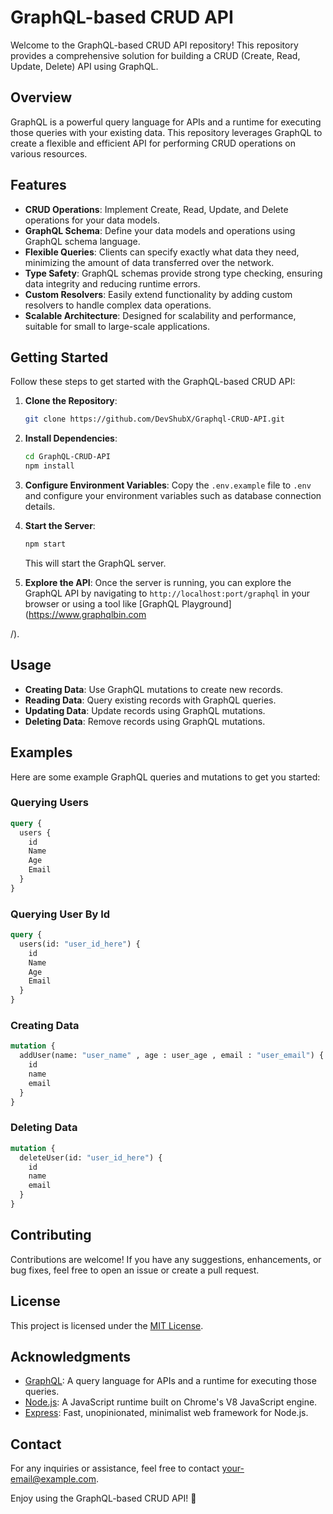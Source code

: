 # GraphQL-based CRUD API

Welcome to the GraphQL-based CRUD API repository! This repository provides a comprehensive solution for building a CRUD (Create, Read, Update, Delete) API using GraphQL. 

## Overview
GraphQL is a powerful query language for APIs and a runtime for executing those queries with your existing data. This repository leverages GraphQL to create a flexible and efficient API for performing CRUD operations on various resources.

## Features
- **CRUD Operations**: Implement Create, Read, Update, and Delete operations for your data models.
- **GraphQL Schema**: Define your data models and operations using GraphQL schema language.
- **Flexible Queries**: Clients can specify exactly what data they need, minimizing the amount of data transferred over the network.
- **Type Safety**: GraphQL schemas provide strong type checking, ensuring data integrity and reducing runtime errors.
- **Custom Resolvers**: Easily extend functionality by adding custom resolvers to handle complex data operations.
- **Scalable Architecture**: Designed for scalability and performance, suitable for small to large-scale applications.

## Getting Started
Follow these steps to get started with the GraphQL-based CRUD API:

1. **Clone the Repository**: 
   ```bash
   git clone https://github.com/DevShubX/Graphql-CRUD-API.git
   ```

2. **Install Dependencies**: 
   ```bash
   cd GraphQL-CRUD-API
   npm install
   ```

3. **Configure Environment Variables**: 
   Copy the `.env.example` file to `.env` and configure your environment variables such as database connection details.

4. **Start the Server**: 
   ```bash
   npm start
   ```
   This will start the GraphQL server.

5. **Explore the API**: 
   Once the server is running, you can explore the GraphQL API by navigating to `http://localhost:port/graphql` in your browser or using a tool like [GraphQL Playground](https://www.graphqlbin.com

/).

## Usage
- **Creating Data**: Use GraphQL mutations to create new records.
- **Reading Data**: Query existing records with GraphQL queries.
- **Updating Data**: Update records using GraphQL mutations.
- **Deleting Data**: Remove records using GraphQL mutations.

## Examples
Here are some example GraphQL queries and mutations to get you started:

### Querying Users
```graphql
query {
  users {
    id
    Name
    Age
    Email
  }
}
```
### Querying User By Id
```graphql
query {
  users(id: "user_id_here") {
    id
    Name
    Age
    Email
  }
}
```

### Creating Data
```graphql
mutation {
  addUser(name: "user_name" , age : user_age , email : "user_email") {
    id
    name
    email
  }
}
```
### Deleting Data
```graphql
mutation {
  deleteUser(id: "user_id_here") {
    id
    name
    email
  }
}
```

## Contributing
Contributions are welcome! If you have any suggestions, enhancements, or bug fixes, feel free to open an issue or create a pull request.

## License
This project is licensed under the [MIT License](LICENSE).

## Acknowledgments
- [GraphQL](https://graphql.org/): A query language for APIs and a runtime for executing those queries.
- [Node.js](https://nodejs.org/): A JavaScript runtime built on Chrome's V8 JavaScript engine.
- [Express](https://expressjs.com/): Fast, unopinionated, minimalist web framework for Node.js.

## Contact
For any inquiries or assistance, feel free to contact [your-email@example.com](mailto:your-email@example.com).

Enjoy using the GraphQL-based CRUD API! 🚀
